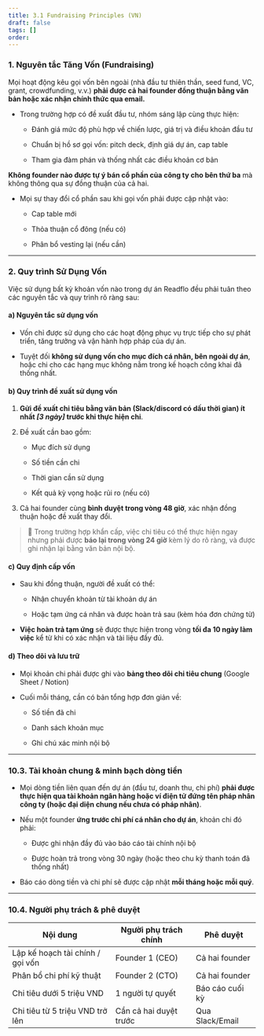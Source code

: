 ```yaml
---
title: 3.1 Fundraising Principles (VN)
draft: false
tags: []
order:
---
```


### **1. Nguyên tắc Tăng Vốn (Fundraising)**

Mọi hoạt động kêu gọi vốn bên ngoài (nhà đầu tư thiên thần, seed fund, VC, grant, crowdfunding, v.v.) **phải được cả hai founder đồng thuận bằng văn bản hoặc xác nhận chính thức qua email.**

- Trong trường hợp có đề xuất đầu tư, nhóm sáng lập cùng thực hiện:
    
    - Đánh giá mức độ phù hợp về chiến lược, giá trị và điều khoản đầu tư
        
    - Chuẩn bị hồ sơ gọi vốn: pitch deck, định giá dự án, cap table
        
    - Tham gia đàm phán và thống nhất các điều khoản cơ bản
        

**Không founder nào được tự ý bán cổ phần của công ty cho bên thứ ba** mà không thông qua sự đồng thuận của cả hai.

- Mọi sự thay đổi cổ phần sau khi gọi vốn phải được cập nhật vào:
    
    - Cap table mới
        
    - Thỏa thuận cổ đông (nếu có)
        
    - Phân bổ vesting lại (nếu cần)
        

---

### **2. Quy trình Sử Dụng Vốn**

Việc sử dụng bất kỳ khoản vốn nào trong dự án Readflo đều phải tuân theo các nguyên tắc và quy trình rõ ràng sau:

#### a) **Nguyên tắc sử dụng vốn**

- Vốn chỉ được sử dụng cho các hoạt động phục vụ trực tiếp cho sự phát triển, tăng trưởng và vận hành hợp pháp của dự án.
    
- Tuyệt đối **không sử dụng vốn cho mục đích cá nhân, bên ngoài dự án**, hoặc chi cho các hạng mục không nằm trong kế hoạch công khai đã thống nhất.
    

#### b) **Quy trình đề xuất sử dụng vốn**

1. **Gửi đề xuất chi tiêu bằng văn bản (Slack/discord có dấu thời gian) ít nhất _[3 ngày]_ trước khi thực hiện chi**.

2. Đề xuất cần bao gồm:
    
    - Mục đích sử dụng
        
    - Số tiền cần chi
        
    - Thời gian cần sử dụng
        
    - Kết quả kỳ vọng hoặc rủi ro (nếu có)
        
3. Cả hai founder cùng **bình duyệt trong vòng 48 giờ**, xác nhận đồng thuận hoặc đề xuất thay đổi.


> 📌 Trong trường hợp khẩn cấp, việc chi tiêu có thể thực hiện ngay nhưng phải được **báo lại trong vòng 24 giờ** kèm lý do rõ ràng, và được ghi nhận lại bằng văn bản nội bộ.

#### c) **Quy định cấp vốn**

- Sau khi đồng thuận, người đề xuất có thể:
    
    - Nhận chuyển khoản từ tài khoản dự án
        
    - Hoặc tạm ứng cá nhân và được hoàn trả sau (kèm hóa đơn chứng từ)
        
- **Việc hoàn trả tạm ứng** sẽ được thực hiện trong vòng **tối đa 10 ngày làm việc** kể từ khi có xác nhận và tài liệu đầy đủ.


#### d) **Theo dõi và lưu trữ**

- Mọi khoản chi phải được ghi vào **bảng theo dõi chi tiêu chung** (Google Sheet / Notion)
    
- Cuối mỗi tháng, cần có bản tổng hợp đơn giản về:
    
    - Số tiền đã chi
        
    - Danh sách khoản mục
        
    - Ghi chú xác minh nội bộ

---

### **10.3. Tài khoản chung & minh bạch dòng tiền**

- Mọi dòng tiền liên quan đến dự án (đầu tư, doanh thu, chi phí) **phải được thực hiện qua tài khoản ngân hàng hoặc ví điện tử đứng tên pháp nhân công ty (hoặc đại diện chung nếu chưa có pháp nhân)**.
    
- Nếu một founder **ứng trước chi phí cá nhân cho dự án**, khoản chi đó phải:
    
    - Được ghi nhận đầy đủ vào báo cáo tài chính nội bộ
        
    - Được hoàn trả trong vòng 30 ngày (hoặc theo chu kỳ thanh toán đã thống nhất)
        
- Báo cáo dòng tiền và chi phí sẽ được cập nhật **mỗi tháng hoặc mỗi quý**.
    

---

### **10.4. Người phụ trách & phê duyệt**

| Nội dung                         | Người phụ trách chính  | Phê duyệt       |
| -------------------------------- | ---------------------- | --------------- |
| Lập kế hoạch tài chính / gọi vốn | Founder 1 (CEO)        | Cả hai founder  |
| Phân bổ chi phí kỹ thuật         | Founder 2 (CTO)        | Cả hai founder  |
| Chi tiêu dưới 5 triệu VND        | 1 người tự quyết       | Báo cáo cuối kỳ |
| Chi tiêu từ 5 triệu VND trở lên  | Cần cả hai duyệt trước | Qua Slack/Email |